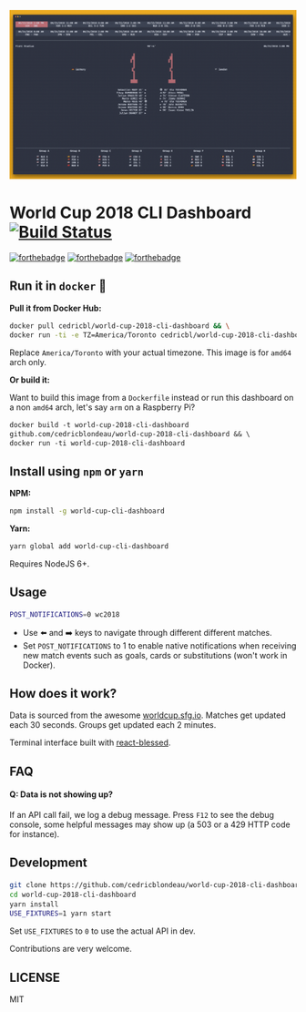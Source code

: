 ![screenshot](https://raw.githubusercontent.com/cedricblondeau/world-cup-2018-cli-dashboard/master/screenshot.gif)

# World Cup 2018 CLI Dashboard [![Build Status](https://travis-ci.org/cedricblondeau/world-cup-2018-cli-dashboard.svg?branch=master)](https://travis-ci.org/cedricblondeau/world-cup-2018-cli-dashboard)

[![forthebadge](https://forthebadge.com/images/badges/built-with-love.svg)](https://forthebadge.com) [![forthebadge](https://forthebadge.com/images/badges/kinda-sfw.svg)](https://forthebadge.com) [![forthebadge](https://forthebadge.com/images/badges/uses-js.svg)](https://forthebadge.com)

## Run it in `docker` 🐳

**Pull it from Docker Hub:**

```bash
docker pull cedricbl/world-cup-2018-cli-dashboard && \
docker run -ti -e TZ=America/Toronto cedricbl/world-cup-2018-cli-dashboard
```

Replace `America/Toronto` with your actual timezone. This image is for `amd64` arch only.

**Or build it:**

Want to build this image from a `Dockerfile` instead or run this dashboard on a non `amd64` arch, let's say `arm` on a Raspberry Pi?

```
docker build -t world-cup-2018-cli-dashboard github.com/cedricblondeau/world-cup-2018-cli-dashboard && \
docker run -ti world-cup-2018-cli-dashboard
```

## Install using `npm` or `yarn`

**NPM:**
```bash
npm install -g world-cup-cli-dashboard
```

**Yarn:**
```bash
yarn global add world-cup-cli-dashboard
```

Requires NodeJS 6+.

## Usage

```bash
POST_NOTIFICATIONS=0 wc2018
```

- Use ⬅️  and ➡️  keys to navigate through different different matches.
- Set `POST_NOTIFICATIONS` to 1 to enable native notifications when receiving new match events such as goals, cards or substitutions (won't work in Docker).

## How does it work?

Data is sourced from the awesome [worldcup.sfg.io](http://worldcup.sfg.io/). Matches get updated each 30 seconds. Groups get updated each 2 minutes.

Terminal interface built with [react-blessed](https://github.com/Yomguithereal/react-blessed).

## FAQ

#### Q: Data is not showing up?

If an API call fail, we log a debug message. Press `F12` to see the debug console, some helpful messages may show up (a 503 or a 429 HTTP code for instance).

## Development

```bash
git clone https://github.com/cedricblondeau/world-cup-2018-cli-dashboard
cd world-cup-2018-cli-dashboard
yarn install
USE_FIXTURES=1 yarn start
```

Set `USE_FIXTURES` to `0` to use the actual API in dev.

Contributions are very welcome.

## LICENSE

MIT
